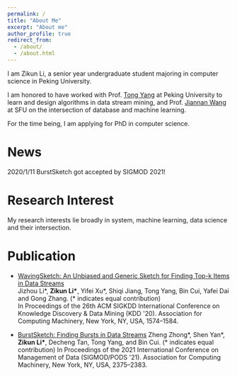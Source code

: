 ```yaml
---
permalink: /
title: "About Me"
excerpt: "About me"
author_profile: true
redirect_from: 
  - /about/
  - /about.html
---
```


I am Zikun Li, a senior year undergraduate student majoring in computer science in Peking University. 

I am honored to have worked with Prof. [Tong Yang](http://net.pku.edu.cn/~yangtong/) at Peking University to learn and design algorithms in data stream mining, and Prof. [Jiannan Wang](https://www2.cs.sfu.ca/~jnwang/) at SFU on the intersection of database and machine learning.

For the time being, I am applying for PhD in computer science.

# News

2020/1/11 BurstSketch got accepted by SIGMOD 2021!

# Research Interest

My research interests lie broadly in system, machine learning, data science and their intersection.

# Publication

- [WavingSketch: An Unbiased and Generic Sketch for Finding Top-k Items in Data Streams](https://dl.acm.org/doi/abs/10.1145/3394486.3403208)  
  Jizhou Li\*, <b>Zikun Li\*</b>, Yifei Xu\*, Shiqi Jiang, Tong Yang, Bin Cui, Yafei Dai and Gong Zhang. (\* indicates equal contribution)  
  In Proceedings of the 26th ACM SIGKDD International Conference on Knowledge Discovery & Data Mining (KDD '20). Association for Computing Machinery, New York, NY, USA, 1574–1584. 

- [BurstSketch: Finding Bursts in Data Streams](https://dl.acm.org/doi/abs/10.1145/3448016.3452775)
  Zheng Zhong\*, Shen Yan\*, <b>Zikun Li\*</b>, Decheng Tan, Tong Yang, and Bin Cui. (\* indicates equal contribution)
  In Proceedings of the 2021 International Conference on Management of Data (SIGMOD/PODS '21). Association for Computing Machinery, New York, NY, USA, 2375–2383. 

